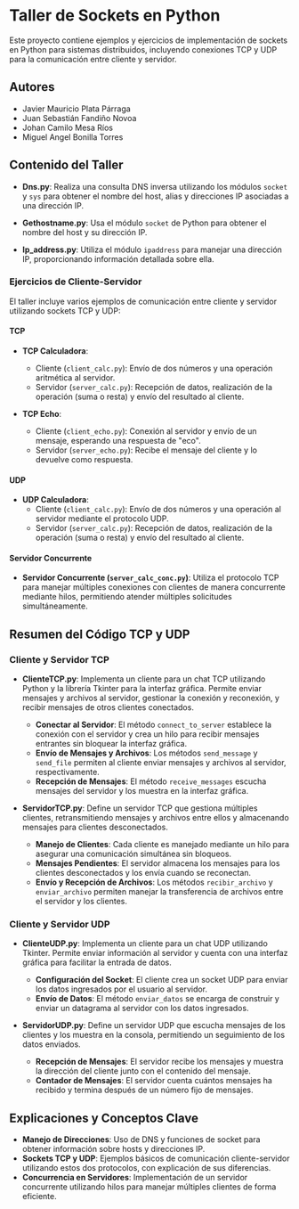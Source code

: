 # Taller de Sockets en Python

Este proyecto contiene ejemplos y ejercicios de implementación de sockets en Python para sistemas distribuidos, incluyendo conexiones TCP y UDP para la comunicación entre cliente y servidor.

## Autores

- Javier Mauricio Plata Párraga
- Juan Sebastián Fandiño Novoa
- Johan Camilo Mesa Ríos
- Miguel Angel Bonilla Torres

## Contenido del Taller

- **Dns.py**: Realiza una consulta DNS inversa utilizando los módulos `socket` y `sys` para obtener el nombre del host, alias y direcciones IP asociadas a una dirección IP.

- **Gethostname.py**: Usa el módulo `socket` de Python para obtener el nombre del host y su dirección IP.

- **Ip_address.py**: Utiliza el módulo `ipaddress` para manejar una dirección IP, proporcionando información detallada sobre ella.

### Ejercicios de Cliente-Servidor

El taller incluye varios ejemplos de comunicación entre cliente y servidor utilizando sockets TCP y UDP:

#### TCP

- **TCP Calculadora**: 
  - Cliente (`client_calc.py`): Envío de dos números y una operación aritmética al servidor.
  - Servidor (`server_calc.py`): Recepción de datos, realización de la operación (suma o resta) y envío del resultado al cliente.

- **TCP Echo**: 
  - Cliente (`client_echo.py`): Conexión al servidor y envío de un mensaje, esperando una respuesta de "eco".
  - Servidor (`server_echo.py`): Recibe el mensaje del cliente y lo devuelve como respuesta.

#### UDP

- **UDP Calculadora**:
  - Cliente (`client_calc.py`): Envío de dos números y una operación al servidor mediante el protocolo UDP.
  - Servidor (`server_calc.py`): Recepción de datos, realización de la operación (suma o resta) y envío del resultado al cliente.

#### Servidor Concurrente

- **Servidor Concurrente (`server_calc_conc.py`)**: Utiliza el protocolo TCP para manejar múltiples conexiones con clientes de manera concurrente mediante hilos, permitiendo atender múltiples solicitudes simultáneamente.

## Resumen del Código TCP y UDP

### Cliente y Servidor TCP

- **ClienteTCP.py**: Implementa un cliente para un chat TCP utilizando Python y la librería Tkinter para la interfaz gráfica. Permite enviar mensajes y archivos al servidor, gestionar la conexión y reconexión, y recibir mensajes de otros clientes conectados.
  - **Conectar al Servidor**: El método `connect_to_server` establece la conexión con el servidor y crea un hilo para recibir mensajes entrantes sin bloquear la interfaz gráfica.
  - **Envío de Mensajes y Archivos**: Los métodos `send_message` y `send_file` permiten al cliente enviar mensajes y archivos al servidor, respectivamente.
  - **Recepción de Mensajes**: El método `receive_messages` escucha mensajes del servidor y los muestra en la interfaz gráfica.

- **ServidorTCP.py**: Define un servidor TCP que gestiona múltiples clientes, retransmitiendo mensajes y archivos entre ellos y almacenando mensajes para clientes desconectados.
  - **Manejo de Clientes**: Cada cliente es manejado mediante un hilo para asegurar una comunicación simultánea sin bloqueos.
  - **Mensajes Pendientes**: El servidor almacena los mensajes para los clientes desconectados y los envía cuando se reconectan.
  - **Envío y Recepción de Archivos**: Los métodos `recibir_archivo` y `enviar_archivo` permiten manejar la transferencia de archivos entre el servidor y los clientes.

### Cliente y Servidor UDP

- **ClienteUDP.py**: Implementa un cliente para un chat UDP utilizando Tkinter. Permite enviar información al servidor y cuenta con una interfaz gráfica para facilitar la entrada de datos.
  - **Configuración del Socket**: El cliente crea un socket UDP para enviar los datos ingresados por el usuario al servidor.
  - **Envío de Datos**: El método `enviar_datos` se encarga de construir y enviar un datagrama al servidor con los datos ingresados.

- **ServidorUDP.py**: Define un servidor UDP que escucha mensajes de los clientes y los muestra en la consola, permitiendo un seguimiento de los datos enviados.
  - **Recepción de Mensajes**: El servidor recibe los mensajes y muestra la dirección del cliente junto con el contenido del mensaje.
  - **Contador de Mensajes**: El servidor cuenta cuántos mensajes ha recibido y termina después de un número fijo de mensajes.



## Explicaciones y Conceptos Clave

- **Manejo de Direcciones**: Uso de DNS y funciones de socket para obtener información sobre hosts y direcciones IP.
- **Sockets TCP y UDP**: Ejemplos básicos de comunicación cliente-servidor utilizando estos dos protocolos, con explicación de sus diferencias.
- **Concurrencia en Servidores**: Implementación de un servidor concurrente utilizando hilos para manejar múltiples clientes de forma eficiente.
